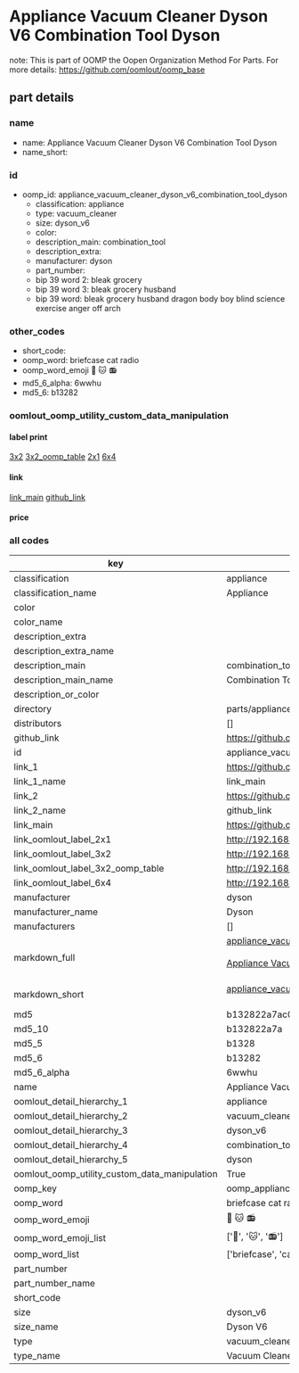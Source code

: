 # Appliance Vacuum Cleaner Dyson V6 Combination Tool Dyson  

note: This is part of OOMP the Oopen Organization Method For Parts. For more details: https://github.com/oomlout/oomp_base

##  part details





### name
* name: Appliance Vacuum Cleaner Dyson V6 Combination Tool Dyson
* name_short: 
### id
* oomp_id: appliance_vacuum_cleaner_dyson_v6_combination_tool_dyson
  * classification: appliance
  * type: vacuum_cleaner
  * size: dyson_v6
  * color: 
  * description_main: combination_tool
  * description_extra: 
  * manufacturer: dyson
  * part_number: 
  * bip 39 word 2: bleak grocery
  * bip 39 word 3: bleak grocery husband
  * bip 39 word: bleak grocery husband dragon body boy blind science exercise anger off arch

### other_codes
* short_code: 
* oomp_word: briefcase cat radio
* oomp_word_emoji :briefcase: :cat: :radio:
* md5_6_alpha: 6wwhu
* md5_6: b13282






### oomlout_oomp_utility_custom_data_manipulation
#### label print
[3x2](http://192.168.1.245:1112/?label=oomp%206wwhu)
[3x2_oomp_table](http://192.168.1.107:1112/?label=oomp%206wwhu)
[2x1](http://192.168.1.242:1112/?label=oomp%206wwhu)
[6x4](http://192.168.1.55:1112/?label=oomp%206wwhu)    

#### link

[link_main](https://github.com/oomlout/oomlout_oomp_current_version_messy/tree/main/parts/appliance_vacuum_cleaner_dyson_v6_combination_tool_dyson) [github_link](https://github.com/oomlout/oomlout_oomp_part_src/tree/main/parts/appliance_vacuum_cleaner_dyson_v6_combination_tool_dyson)                             

#### price







### all codes 
| key | value |  
| --- | --- |  
| classification | appliance |  
| classification_name | Appliance |  
| color |  |  
| color_name |  |  
| description_extra |  |  
| description_extra_name |  |  
| description_main | combination_tool |  
| description_main_name | Combination Tool |  
| description_or_color |   |  
| directory | parts/appliance_vacuum_cleaner_dyson_v6_combination_tool_dyson |  
| distributors | [] |  
| github_link | https://github.com/oomlout/oomlout_oomp_part_src/tree/main/parts/appliance_vacuum_cleaner_dyson_v6_combination_tool_dyson |  
| id | appliance_vacuum_cleaner_dyson_v6_combination_tool_dyson |  
| link_1 | https://github.com/oomlout/oomlout_oomp_current_version_messy/tree/main/parts/appliance_vacuum_cleaner_dyson_v6_combination_tool_dyson |  
| link_1_name | link_main |  
| link_2 | https://github.com/oomlout/oomlout_oomp_part_src/tree/main/parts/appliance_vacuum_cleaner_dyson_v6_combination_tool_dyson |  
| link_2_name | github_link |  
| link_main | https://github.com/oomlout/oomlout_oomp_current_version_messy/tree/main/parts/appliance_vacuum_cleaner_dyson_v6_combination_tool_dyson |  
| link_oomlout_label_2x1 | http://192.168.1.242:1112/?label=oomp%206wwhu |  
| link_oomlout_label_3x2 | http://192.168.1.245:1112/?label=oomp%206wwhu |  
| link_oomlout_label_3x2_oomp_table | http://192.168.1.107:1112/?label=oomp%206wwhu |  
| link_oomlout_label_6x4 | http://192.168.1.55:1112/?label=oomp%206wwhu |  
| manufacturer | dyson |  
| manufacturer_name | Dyson |  
| manufacturers | [] |  
| markdown_full | [appliance_vacuum_cleaner_dyson_v6_combination_tool_dyson](https://github.com/oomlout/oomlout_oomp_current_version_messy/tree/main/parts/appliance_vacuum_cleaner_dyson_v6_combination_tool_dyson)<br>[](https://github.com/oomlout/oomlout_oomp_current_version_messy/tree/main/parts/appliance_vacuum_cleaner_dyson_v6_combination_tool_dyson)<br>[Appliance Vacuum Cleaner Dyson V6 Combination Tool Dyson](https://github.com/oomlout/oomlout_oomp_current_version_messy/tree/main/parts/appliance_vacuum_cleaner_dyson_v6_combination_tool_dyson)<br><br> |  
| markdown_short | [appliance_vacuum_cleaner_dyson_v6_combination_tool_dyson](https://github.com/oomlout/oomlout_oomp_current_version_messy/tree/main/parts/appliance_vacuum_cleaner_dyson_v6_combination_tool_dyson)<br><br> |  
| md5 | b132822a7ac0e2f86a8c7420dfd9b0bc |  
| md5_10 | b132822a7a |  
| md5_5 | b1328 |  
| md5_6 | b13282 |  
| md5_6_alpha | 6wwhu |  
| name | Appliance Vacuum Cleaner Dyson V6 Combination Tool Dyson |  
| oomlout_detail_hierarchy_1 | appliance |  
| oomlout_detail_hierarchy_2 | vacuum_cleaner |  
| oomlout_detail_hierarchy_3 | dyson_v6 |  
| oomlout_detail_hierarchy_4 | combination_tool |  
| oomlout_detail_hierarchy_5 | dyson |  
| oomlout_oomp_utility_custom_data_manipulation | True |  
| oomp_key | oomp_appliance_vacuum_cleaner_dyson_v6_combination_tool_dyson |  
| oomp_word | briefcase cat radio |  
| oomp_word_emoji | :briefcase: :cat: :radio: |  
| oomp_word_emoji_list | [':briefcase:', ':cat:', ':radio:'] |  
| oomp_word_list | ['briefcase', 'cat', 'radio'] |  
| part_number |  |  
| part_number_name |  |  
| short_code |  |  
| size | dyson_v6 |  
| size_name | Dyson V6 |  
| type | vacuum_cleaner |  
| type_name | Vacuum Cleaner |  
